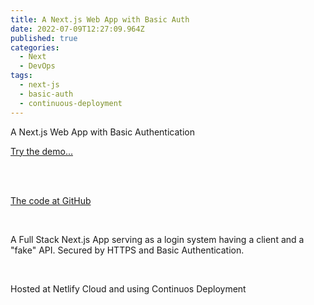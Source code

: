 ```yaml
---
title: A Next.js Web App with Basic Auth
date: 2022-07-09T12:27:09.964Z
published: true
categories:
  - Next
  - DevOps
tags:
  - next-js
  - basic-auth
  - continuous-deployment
---
```

A Next.js Web App with Basic Authentication

<a href="https://psonextjsone.netlify.app/" target="_blank">Try the demo...</a>

<br /><br />

<a href="https://github.com/persteenolsen/next-js-basic-auth" target="_blank">The code at GitHub</a>

<br />

A Full Stack Next.js App serving as a login system having a client and a "fake" API. Secured by HTTPS and Basic Authentication.

<br /> 

Hosted at Netlify Cloud and using Continuos Deployment

[](https://persteenolsen.netlify.app/posts/2022-05-10-continuous-deployment-and-cms/)